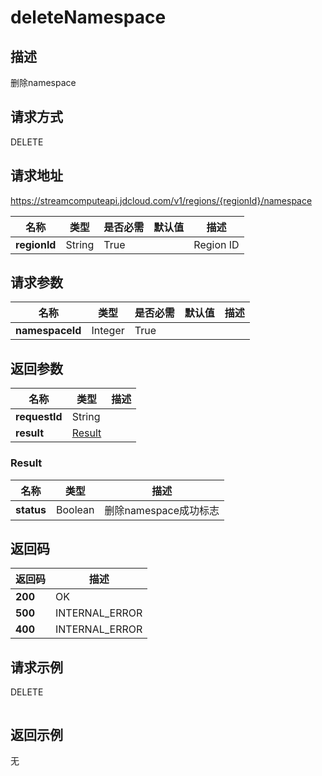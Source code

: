 # deleteNamespace


## 描述
删除namespace

## 请求方式
DELETE

## 请求地址
https://streamcomputeapi.jdcloud.com/v1/regions/{regionId}/namespace

|名称|类型|是否必需|默认值|描述|
|---|---|---|---|---|
|**regionId**|String|True||Region ID|

## 请求参数
|名称|类型|是否必需|默认值|描述|
|---|---|---|---|---|
|**namespaceId**|Integer|True|||


## 返回参数
|名称|类型|描述|
|---|---|---|
|**requestId**|String||
|**result**|[Result](##Result)||


### <a name="Result">Result</a>
|名称|类型|描述|
|---|---|---|
|**status**|Boolean|删除namespace成功标志|

## 返回码
|返回码|描述|
|---|---|
|**200**|OK|
|**500**|INTERNAL_ERROR|
|**400**|INTERNAL_ERROR|

## 请求示例
DELETE
```

```

## 返回示例
无
